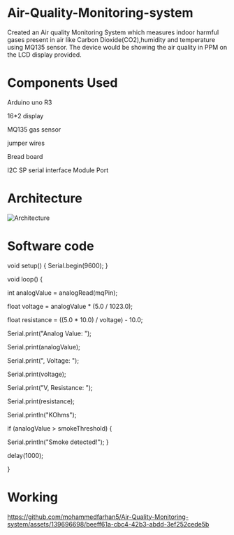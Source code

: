 # Air-Quality-Monitoring-system
Created an Air quality Monitoring System which measures indoor harmful gases present in air like Carbon Dioxide(CO2),humidity and temperature using MQ135 sensor. The device would be showing the air quality in PPM on the LCD display provided.
# Components Used
Arduino uno R3

16*2 display

MQ135 gas sensor

jumper wires

Bread board

I2C SP serial interface Module Port
# Architecture
![Architecture](https://github.com/mohammedfarhan5/Air-Quality-Monitoring-system/assets/139696698/f194b175-e83c-4956-8e1c-f6d3576ce0c2)
# Software code
void setup() {
  Serial.begin(9600);
}

void loop() {

int analogValue = analogRead(mqPin);

float voltage = analogValue * (5.0 / 1023.0);

float resistance = ((5.0 * 10.0) / voltage) - 10.0;

Serial.print("Analog Value: ");

Serial.print(analogValue);

Serial.print(", Voltage: ");

Serial.print(voltage);

Serial.print("V, Resistance: ");

Serial.print(resistance);

Serial.println("KOhms");

 if (analogValue > smokeThreshold) 
 {
 
Serial.println("Smoke detected!");
}

 delay(1000); 
 
}
# Working


https://github.com/mohammedfarhan5/Air-Quality-Monitoring-system/assets/139696698/beeff61a-cbc4-42b3-abdd-3ef252cede5b

